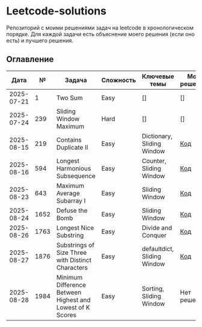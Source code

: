 # Leetcode-solutions

Репозиторий с моими решениями задач на leetcode в хронологическом порядке. Для каждой задачи есть объяснение моего решения (если оно есть) и лучшего решения.

## Оглавление

| Дата | № | Задача | Сложность | Ключевые темы | Моё решение | Лучшее решение | Объяснение |
|------|---|--------|-----------|---------------|-------------|----------------|------------|
2025-07-21 | 1 | Two Sum | Easy | [] | [] | [] | [] |
2025-07-24 | 239 | Sliding Window Maximum | Hard | [] | [] | [] | [] |
2025-08-15 | 219 | Contains Duplicate II | Easy | Dictionary, Sliding Window | [Код](Easy/219-contains-duplicate-ii/my_solution.py) | [Код](Easy/219-contains-duplicate-ii/best_solution.py) | [] |
2025-08-16 | 594 | Longest Harmonious Subsequence | Easy | Counter, Sliding Window | [Код](Easy/594-longest-harmonious-subsequence/my_solution.py) | [Код](Easy/594-longest-harmonious-subsequence/best_solution.py) | [] |
2025-08-23 | 643 | Maximum Average Subarray I | Easy | Sliding Window | [Код](Easy/643-maximum-average-subarray-i/my_solution.py) | [Код](Easy/643-maximum-average-subarray-i/best_solution.py) | [] |
2025-08-24 | 1652 | Defuse the Bomb | Easy | Sliding Window | [Код](Easy/1652-defuse-the-bomb/my_solution.py) | [Код](Easy/1652-defuse-the-bomb/best_solution.py) | [] |
2025-08-26 | 1763 | Longest Nice Substring | Easy | Divide and Conquer | [Код](Easy/1763-longest-nice-substring/my_solution.py) | [Код](Easy/1763-longest-nice-substring/best_solution.py) | [] |
2025-08-27 | 1876 | Substrings of Size Three with Distinct Characters | Easy | defaultdict, Sliding Window  | [Код](Easy/1876-substrings-of-size-three-with-distinct-characters/my_solution.py) | [Решение 1](Easy/1876-substrings-of-size-three-with-distinct-characters/indexing_solution.py), [Решение 2](Easy/1876-substrings-of-size-three-with-distinct-characters/solution_with_any_size.py) | [] |
2025-08-28 | 1984 | Minimum Difference Between Highest and Lowest of K Scores | Easy | Sorting, Sliding Window | Нет решения | [Код](Easy/1984-minimum-difference-between-highest-and-lowest-of-k-scores/best_solution.py) | [] |
